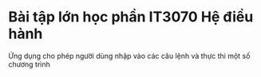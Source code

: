 # Bài tập lớn học phần IT3070 Hệ điều hành
  
Ứng dụng cho phép người dùng nhập vào các câu lệnh và thực thi một số chương trình
